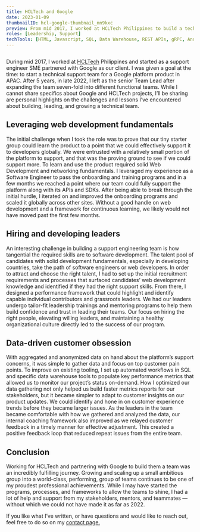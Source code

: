 ```yaml
---
title: HCLTech and Google
date: 2023-01-09
thumbnailID: hcl-google-thumbnail_mn9kxc
preview: From mid 2017, I worked at HCLTech Philippines to build a technical support engineering team for Google. 
roles: [Leadership, Support]
techTools: [HTML, Javascript, SQL, Data Warehouse, REST APIs, gRPC, Android, iOS]
---
```


<script>
  import Image from '$lib/common/Image.svelte';
  import { base } from '$app/paths';
  import { ImageCloudinaryService, key as imgKey } from '$lib/services/image-formatter.service';
  import { setContext } from 'svelte';
  
  const baseStr = base === undefined ? '' : base;
  const imgParams = {
    width: 850
  }
  setContext(imgKey, new ImageCloudinaryService());
</script>

<div class="post-image-container">
  <Image imgPath='hcl-google-post_mzbeds' params={imgParams}  sizes="(max-width: 700px) 100vw, 850px" hoverEffect="false"/>
</div>

 During mid 2017, I worked at [HCLTech](https://www.hcltech.com/) Philippines and started as a support engineer SME partnered with Google as our client. I was given a goal at the time: to start a technical support team for a Google platform product in APAC. After 5 years, in late 2022, I left as the senior Team Lead after expanding the team seven-fold into different functional teams. While I cannot share specifics about Google and HCLTech projects, I’ll be sharing are personal highlights on the challenges and lessons I’ve encountered about building, leading, and growing a technical team.

## Leveraging web development fundamentals
The initial challenge when I took the role was to prove that our tiny starter group could learn the product to a point that we could effectively support it to developers globally. We were entrusted with a relatively small portion of the platform to support, and that was the proving ground to see if we could support more. To learn and use the product required solid Web Development and networking fundamentals. I leveraged my experience as a Software Engineer to pass the onboarding and training programs and in a few months we reached a point where our team could fully support the platform along with its APIs and SDKs. After being able to break through the initial hurdle, I iterated on and improved the onboarding programs and scaled it globally across other sites. Without a good handle on web development and a framework for continuous learning, we likely would not have moved past the first few months. 

## Hiring and developing leaders
An interesting challenge in building a support engineering team is how tangential the required skills are to software development. The talent pool of candidates with solid development fundamentals, especially in developing countries, take the path of software engineers or web developers. In order to attract and choose the right talent, I had to set up the initial recruitment requirements and processes that surfaced candidates’ web development knowledge and identified if they had the right support skills. From there, I designed a performance framework that could highlight and identify capable individual contributors and grassroots leaders. We had our leaders undergo tailor-fit leadership trainings and mentoring programs to help them build confidence and trust in leading their teams. Our focus on hiring the right people, elevating willing leaders, and maintaining a healthy organizational culture directly led to the success of our program.

## Data-driven customer obsession
With aggregated and anonymized data on hand about the platform’s support concerns, it was simple to gather data and focus on top customer pain points. To improve on existing tooling, I  set up automated workflows in SQL and specific data warehouse tools to populate key performance metrics that allowed us to monitor our project’s status on-demand. How I optimized our data gathering not only helped us build faster metrics reports for our stakeholders, but it became simpler to adapt to customer insights on our product updates. We could identify and hone in on customer experience trends before they became larger issues. As the leaders in the team became comfortable with how we gathered and analyzed the data, our internal coaching framework also improved as we relayed customer feedback in a timely manner for effective adjustment. This created a positive feedback loop that reduced repeat issues from the entire team. 

## Conclusion
Working for HCLTech and partnering with Google to build them a team was an incredibly fulfilling journey. Growing and scaling up a small ambitious group into a world-class, performing, group of teams continues to be one of my proudest professional achievements. While I may have started the programs, processes, and frameworks to allow the teams to shine, I had a lot of help and support from my stakeholders, mentors, and teammates — without which we could not have made it as far as 2022. 

If you like what I’ve written, or have questions and would like to reach out, feel free to do so on my [contact page.]({baseStr}/contact)